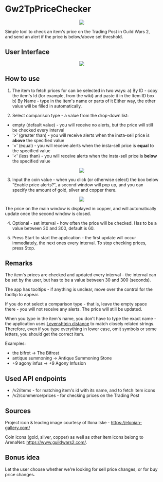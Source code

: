 # Gw2TpPriceChecker

<p align="center">
  <img src="https://2.bp.blogspot.com/-3fGtcONBdHY/XWVVLClPw0I/AAAAAAABafA/g2kjcEEsHzUrpvQcy1r4wSgXyLaRAAdpwCLcBGAs/s200/Evon-Gnashblade-Charr-Icon.jpg">
</p>

Simple tool to check an item's price on the Trading Post in Guild Wars 2, and send an alert if the price is below/above set threshold.

## User Interface

<p align="center">
  <img src="https://i.imgur.com/mVQ6X3T.png">
</p>

## How to use

1. The item to fetch prices for can be selected in two ways:
a) By ID - copy the item's Id (for example, from the wiki) and paste it in the Item ID box
b) By Name - type in the item's name or parts of it
Either way, the other value will be filled in automatically.

2. Select comparison type - a value from the drop-down list:
- empty (default value) - you will receive no alerts, but the price will still be checked every interval
- '>' (greater than) - you will receive alerts when the insta-sell price is **above** the specified value
- '=' (equal) - you will receive alerts when the insta-sell price is **equal** to the specified value
- '<' (less than) - you will receive alerts when the insta-sell price is **below** the specified value

<p align="center">
  <img src="https://i.imgur.com/7jKmPcN.png">
</p>

3. Input the coin value - when you click (or otherwise select) the box below "Enable price alerts?", a second window will pop up, and you can specify the amount of gold, silver and copper there.

<p align="center">
  <img src="https://i.imgur.com/tRUYPNt.png">
</p>

The price on the main window is displayed in copper, and will automatically update once the second window is closed.

4. Optional - set interval - how often the price will be checked. Has to be a value between 30 and 300, default is 60.

5. Press Start to start the application - the first update will occur immediately, the next ones every interval. To stop checking prices, press Stop.

## Remarks
The item's prices are checked and updated every interval - the interval can be set by the user, but has to be a value between 30 and 300 (seconds).

The app has tooltips - if anything is unclear, move over the control for the tooltip to appear.

If you do not select a comparison type - that is, leave the empty space there - you will not receive any alerts. The price will still be updated.

When you type in the item's name, you don't have to type the exact name - the application uses [Levenshtein distance](https://www.wikiwand.com/en/Levenshtein_distance) to match closely related strings. Therefore, even if you type everything in lower case, omit symbols or some letters, you should get the correct item.

Examples:

- the bifrot -> The Bifrost
- antique summoning -> Antique Summoning Stone
- +9 agony infus -> +9 Agony Infusion

## Used API endpoints
- /v2/items - for matching item's id with its name, and to fetch item icons
- /v2/commerce/prices - for checking prices on the Trading Post

## Sources
Project icon & leading image courtesy of Ilona Iske - https://elonian-gallery.com/

Coin icons (gold, silver, copper) as well as other item icons belong to ArenaNet: https://www.guildwars2.com/.

## Bonus idea
Let the user choose whether we're looking for sell price changes, or for buy price changes.
